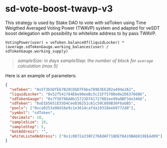# sd-vote-boost-twavp-v3

This strategy is used by Stake DAO to vote with sdToken using Time Weigthed Averaged Voting Power (TWAVP) system and adapted for veSDT boost delegation with possibility to whiteliste address to by pass TWAVP.

```
VotingPower(user) = veToken.balanceOf(liquidLocker) * (average.sdTokenGauge.working_balances(user) / sdTokenGauge.working_supply)
```

>_sampleSize: in days_
>_sampleStep:  the number of block for `average` calculation (max 5)_

Here is an example of parameters:

```json
{
  "veToken": "0x5f3b5DfEb7B28CDbD7FAba78963EE202a494e2A2",
  "liquidLocker": "0x52f541764E6e90eeBc5c21Ff570De0e2D63766B6",
  "sdTokenGauge": "0x7f50786A0b15723D741727882ee99a0BF34e3466",
  "sdToken": "0xD1b5651E55D4CeeD36251c61c50C889B36F6abB5",
  "pools": ["0xca0253a98d16e9c1e3614cafda19318ee69772d0"],
  "symbol": "sdToken",
  "decimals": 18,
  "sampleSize": 10,
  "sampleStep": 5,
  "botAddress": "",
  "whiteListedAddress": ["0x1c0D72a330F2768dAF718DEf8A19BAb019EEAd09"]
}
```